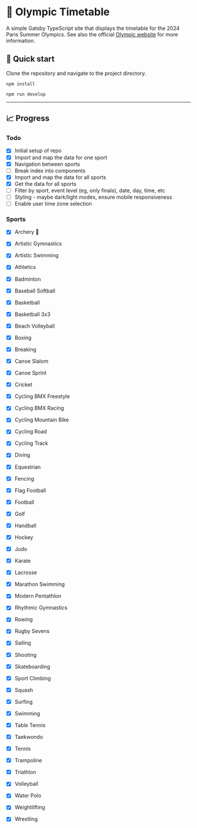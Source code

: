 # 🚧 Olympic Timetable

A simple Gatsby TypeScript site that displays the timetable for the 2024 Paris Summer Olympics. See also the official [Olympic website](https://olympics.com/en/olympic-games/paris-2024) for more information.

## 🚀 Quick start

Clone the repository and navigate to the project directory.

`npm install`

`npm run develop`

---
## 📈 Progress

### Todo

- [x] Initial setup of repo
- [x] Import and map the data for one sport
- [x] Navigation between sports
- [ ] Break index into components
- [x] Import and map the data for all sports
- [x] Get the data for all sports
- [ ] Filter by sport, event level (eg, only finals), date, day, time, etc
- [ ] Styling - maybe dark/light modes, ensure mobile responsiveness
- [ ] Enable user time zone selection

### Sports

- [x] Archery 🚧
- [x] Artistic Gymnastics 
- [x] Artistic Swimming 
- [x] Athletics 
- [x] Badminton 
- [x] Baseball Softball 
- [x] Basketball 
- [x] Basketball 3x3 
- [x] Beach Volleyball 
- [x] Boxing 
- [x] Breaking 
- [x] Canoe Slalom 
- [x] Canoe Sprint 
- [x] Cricket 
- [x] Cycling BMX Freestyle 
- [x] Cycling BMX Racing 
- [x] Cycling Mountain Bike 
- [x] Cycling Road 
- [x] Cycling Track 
- [x] Diving 
- [x] Equestrian 
- [x] Fencing 
- [x] Flag Football 
- [x] Football 
- [x] Golf 
- [x] Handball 
- [x] Hockey 
- [x] Judo 
- [x] Karate 
- [x] Lacrosse 
- [x] Marathon Swimming 
- [x] Modern Pentathlon 
- [x] Rhythmic Gymnastics 
- [x] Rowing 
- [x] Rugby Sevens 
- [x] Sailing 
- [x] Shooting 
- [x] Skateboarding 
- [x] Sport Climbing 
- [x] Squash 
- [x] Surfing 
- [x] Swimming 
- [x] Table Tennis 
- [x] Taekwondo 
- [x] Tennis 
- [x] Trampoline 
- [x] Triathlon 
- [x] Volleyball 
- [x] Water Polo 
- [x] Weightlifting 
- [x] Wrestling 

